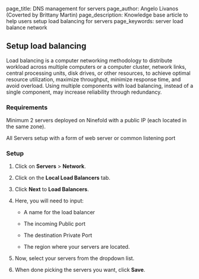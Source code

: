 page_title:       DNS management for servers
page_author:      Angelo Livanos (Coverted by Brittany Martin)
page_description: Knowledge base article to help users setup load balancing for servers 
page_keywords:    server load balance network  

## Setup load balancing 

Load balancing is a computer networking methodology to distribute workload across multiple computers or a computer cluster, network links, central processing units, disk drives, or other resources, to achieve optimal resource utilization, maximize throughput, minimize response time, and avoid overload. Using multiple components with load balancing, instead of a single component, may increase reliability through redundancy.

### Requirements

Minimum 2 servers deployed on Ninefold with a public IP (each located in the same zone).

All Servers setup with a form of web server or common listening port
 
### Setup

1. Click on __Servers__ > __Network__.

2. Click on the __Local Load Balancers__ tab.

3. Click __Next__ to __Load Balancers__.

4. Here, you will need to input:

	* A name for the load balancer

	* The incoming Public port

	* The destination Private Port

	* The region where your servers are located.

5. Now, select your servers from the dropdown list.

6. When done picking the servers you want, click __Save__.
